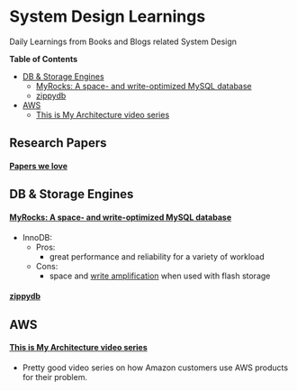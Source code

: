 
System Design Learnings
=======================
Daily Learnings from Books and Blogs related System Design
<!-- START doctoc generated TOC please keep comment here to allow auto update -->
<!-- DON'T EDIT THIS SECTION, INSTEAD RE-RUN doctoc TO UPDATE -->
**Table of Contents**

- [DB & Storage Engines](#db--storage-engines)
    - [MyRocks: A space- and write-optimized MySQL database](#myrocks-a-space--and-write-optimized-mysql-database)
    - [zippydb](#zippydb)
- [AWS](#aws)
    - [This is My Architecture video series](#this-is-my-architecture-video-series)

<!-- END doctoc generated TOC please keep comment here to allow auto update -->

## Research Papers
#### [Papers we love](https://github.com/papers-we-love/papers-we-love)

## DB & Storage Engines
#### [MyRocks: A space- and write-optimized MySQL database](https://engineering.fb.com/2016/08/31/core-data/myrocks-a-space-and-write-optimized-mysql-database/)
  * InnoDB: 
    * Pros: 
      - great performance and reliability for a variety of workload
    * Cons: 
      - space and [write amplification](https://www.ontrack.com/en-us/blog/what-is-write-amplification-wa-and-how-does-it-effect-ssds) when used with flash storage
#### [zippydb](https://engineering.fb.com/2021/08/06/core-data/zippydb/)
## AWS
#### [This is My Architecture video series](https://go.aws/3lcQkTm)
- Pretty good video series on how Amazon customers use AWS products for their problem.  
  
   

